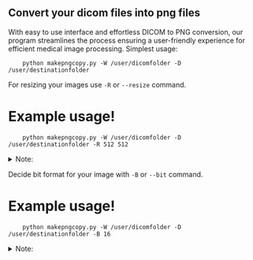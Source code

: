 ## Convert your dicom files into png files
With easy to use interface and effortless DICOM to PNG conversion, our program streamlines the process ensuring a user-friendly experience for efficient medical image processing.
Simplest usage:
```
    python makepngcopy.py -W /user/dicomfolder -D /user/destinationfolder
```

For resizing your images use `-R` or `--resize` command.

# Example usage!
```
    python makepngcopy.py -W /user/dicomfolder -D /user/destinationfolder -R 512 512
```
<details>
<summary>Note:</summary>
Requires 2 arguments. X value and Y value
</details>

Decide bit format for your image with `-B` or `--bit` command.
# Example usage!
```
    python makepngcopy.py -W /user/dicomfolder -D /user/destinationfolder -B 16
```
<details>
<summary>Note:</summary>
    Only 8 bit grayscale, 16 bit grayscale and 24 bit RGB is available.
    Default bit format is **24 RGB**. 
    Updates will be made to the application.
</details>